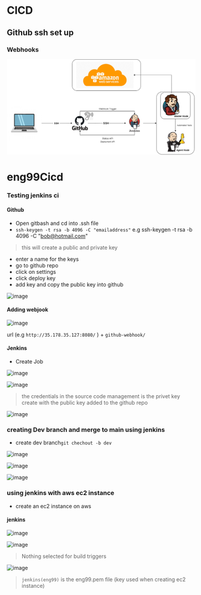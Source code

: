 # CICD
## Github ssh set up
### Webhooks
![](images/CICD.png)
# eng99Cicd

### Testing jenkins ci

#### Github

- Open gitbash and cd into .ssh file
- `ssh-keygen -t rsa -b 4096 -C "emailaddress"` e.g ssh-keygen -t rsa -b 4096 -C "bob@hotmail.com"
> this will create a public and private key
- enter a name for the keys
- go to github repo
- click on settings 
- click deploy key
- add key <file> and copy the public key into github

![image](https://user-images.githubusercontent.com/94615905/145449161-09c6b32a-320b-4b7a-9ad4-82ecafdfa0cf.png)
  
#### Adding webjook
  
![image](https://user-images.githubusercontent.com/94615905/145450801-5ba06728-3890-450f-8924-9ee214d20fc3.png)

 url (e.g `http://35.178.35.127:8080/` ) + `github-webhook/`
 

#### Jenkins
  
- Create Job

![image](https://user-images.githubusercontent.com/94615905/145449503-c69b4b4a-e2ee-4de6-883e-57548e61c2f8.png)
  
![image](https://user-images.githubusercontent.com/94615905/145449681-0fa4bbb8-a088-425a-b46d-b8fbbbdd129f.png)
  
> the credentials in the source code management is the privet key create with the public key added to the github repo
  
![image](https://user-images.githubusercontent.com/94615905/145450351-4dc0161a-9c43-4da7-a27b-159ee40dfa1a.png)


### creating  Dev branch and merge to main using jenkins

- create dev branch`git chechout -b dev`
 
![image](https://user-images.githubusercontent.com/94615905/145451635-2fa8b190-c30a-4072-afb9-4b528bfe3f4e.png)

 ![image](https://user-images.githubusercontent.com/94615905/145451716-8397952f-86ab-4c59-92e1-a65ce4d2f1c5.png)

 ![image](https://user-images.githubusercontent.com/94615905/145451833-34a86142-3d41-4853-bc6b-e4dfa01e24a0.png)


### using jenkins with aws ec2 instance
 
- create an ec2 instance on aws

#### jenkins

![image](https://user-images.githubusercontent.com/94615905/145452493-4c72c94e-8f6c-4367-871f-bc1f81fb0f2c.png)
  
![image](https://user-images.githubusercontent.com/94615905/145453226-806e877e-12a5-48c1-9f57-0a035e388783.png)
  
> Nothing selected for build triggers 
  
![image](https://user-images.githubusercontent.com/94615905/145452620-be8532e5-5dbe-4cc8-a1df-982e6c50ccb4.png)

> `jenkins(eng99)` is the eng99.pem file (key used when creating ec2 instance)
  

  
  
